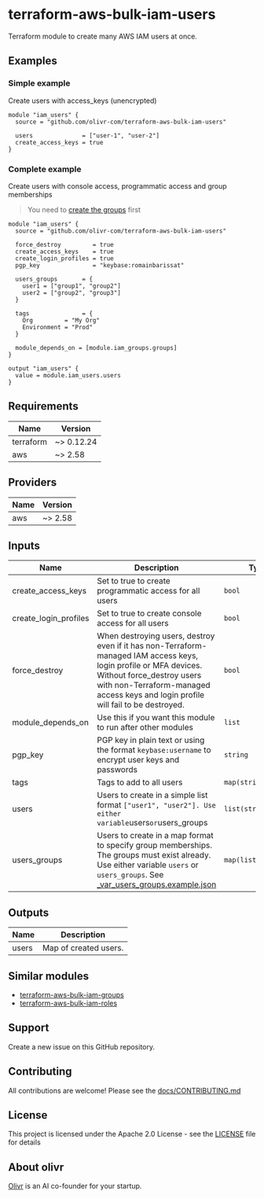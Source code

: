 # terraform-aws-bulk-iam-users

Terraform module to create many AWS IAM users at once.

## Examples

### Simple example

Create users with access_keys (unencrypted)

```hcl
module "iam_users" {
  source = "github.com/olivr-com/terraform-aws-bulk-iam-users"

  users              = ["user-1", "user-2"]
  create_access_keys = true
}
```

### Complete example

Create users with console access, programmatic access and group memberships

> You need to [create the groups](https://github.com/olivr-com/terraform-aws-bulk-iam-groups) first

```hcl
module "iam_users" {
  source = "github.com/olivr-com/terraform-aws-bulk-iam-users"

  force_destroy         = true
  create_access_keys    = true
  create_login_profiles = true
  pgp_key               = "keybase:romainbarissat"

  users_groups       = {
    user1 = ["group1", "group2"]
    user2 = ["group2", "group3"]
  }

  tags               = {
    Org         = "My Org"
    Environment = "Prod"
  }

  module_depends_on = [module.iam_groups.groups]
}

output "iam_users" {
  value = module.iam_users.users
}
```

<!-- auto-terraform-docs -->
## Requirements

| Name | Version |
|------|---------|
| terraform | ~> 0.12.24 |
| aws | ~> 2.58 |

## Providers

| Name | Version |
|------|---------|
| aws | ~> 2.58 |

## Inputs

| Name | Description | Type | Default | Required |
|------|-------------|------|---------|:--------:|
| create\_access\_keys | Set to true to create programmatic access for all users | `bool` | `false` | no |
| create\_login\_profiles | Set to true to create console access for all users | `bool` | `false` | no |
| force\_destroy | When destroying users, destroy even if it has non-Terraform-managed IAM access keys, login profile or MFA devices. Without force\_destroy users with non-Terraform-managed access keys and login profile will fail to be destroyed. | `bool` | `false` | no |
| module\_depends\_on | Use this if you want this module to run after other modules | `list` | `[]` | no |
| pgp\_key | PGP key in plain text or using the format `keybase:username` to encrypt user keys and passwords | `string` | `null` | no |
| tags | Tags to add to all users | `map(string)` | `{}` | no |
| users | Users to create in a simple list format `["user1", "user2"]. Use either variable`users` or `users\_groups | `list(string)` | `[]` | no |
| users\_groups | Users to create in a map format to specify group memberships. The groups must exist already. Use either variable `users` or `users_groups`. See [\_var\_users\_groups.example.json](\_var\_users\_groups.example.json) | `map(list(string))` | `{}` | no |

## Outputs

| Name | Description |
|------|-------------|
| users | Map of created users. |

<!-- auto-terraform-docs -->

## Similar modules

- [terraform-aws-bulk-iam-groups](https://github.com/olivr-com/terraform-aws-bulk-iam-groups)
- [terraform-aws-bulk-iam-roles](https://github.com/olivr-com/terraform-aws-bulk-iam-roles)

<!-- auto-support -->

## Support

Create a new issue on this GitHub repository.

<!-- auto-support -->
<!-- auto-contribute -->

## Contributing

All contributions are welcome! Please see the [docs/CONTRIBUTING.md](docs/CONTRIBUTING.md)

<!-- auto-contribute -->
<!-- auto-license -->
## License

This project is licensed under the Apache 2.0 License - see the [LICENSE](LICENSE) file for details

<!-- auto-license -->
<!-- auto-about-org -->

## About olivr

[Olivr](https://olivr.com) is an AI co-founder for your startup.

<!-- auto-about-org -->
